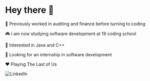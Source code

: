 # Hey there 👋

🤖 Previously worked in auditing and finance before turning to coding

🎮 I am now studying software development at 19 coding school

🧐 Interested in Java and C++

🌱 Looking for an internship in software development

❤️ Playing The Last of Us

![LinkedIn](https://img.shields.io/badge/linkedin-%230077B5.svg?style=for-the-badge&logo=linkedin&logoColor=white)
